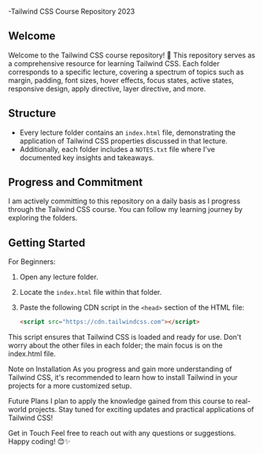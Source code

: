 -Tailwind CSS Course Repository 2023

Welcome
-------
Welcome to the Tailwind CSS course repository! 🚀 This repository serves as a comprehensive resource for learning Tailwind CSS. Each folder corresponds to a specific lecture, covering a spectrum of topics such as margin, padding, font sizes, hover effects, focus states, active states, responsive design, apply directive, layer directive, and more.

Structure
---------
- Every lecture folder contains an `index.html` file, demonstrating the application of Tailwind CSS properties discussed in that lecture.
- Additionally, each folder includes a `NOTES.txt` file where I've documented key insights and takeaways.

Progress and Commitment
-----------------------
I am actively committing to this repository on a daily basis as I progress through the Tailwind CSS course. You can follow my learning journey by exploring the folders.

Getting Started
---------------
For Beginners:
1. Open any lecture folder.
2. Locate the `index.html` file within that folder.
3. Paste the following CDN script in the `<head>` section of the HTML file:

   ```html
   <script src="https://cdn.tailwindcss.com"></script>
This script ensures that Tailwind CSS is loaded and ready for use. Don't worry about the other files in each folder; the main focus is on the index.html file.

Note on Installation
As you progress and gain more understanding of Tailwind CSS, it's recommended to learn how to install Tailwind in your projects for a more customized setup.

Future Plans
I plan to apply the knowledge gained from this course to real-world projects. Stay tuned for exciting updates and practical applications of Tailwind CSS!

Get in Touch
Feel free to reach out with any questions or suggestions. Happy coding! 😊✨
